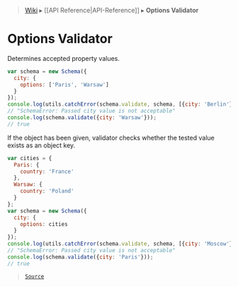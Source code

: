 > [Wiki](Home) ▸ [[API Reference|API-Reference]] ▸ **Options Validator**

# Options Validator

Determines accepted property values.
```javascript
var schema = new Schema({
  city: {
    options: ['Paris', 'Warsaw']
  }
});
console.log(utils.catchError(schema.validate, schema, [{city: 'Berlin'}])+'');
// "SchemaError: Passed city value is not acceptable"
console.log(schema.validate({city: 'Warsaw'}));
// true
```
If the object has been given, validator checks whether the tested value exists as an object key.
```javascript
var cities = {
  Paris: {
    country: 'France'
  },
  Warsaw: {
    country: 'Poland'
  }
};
var schema = new Schema({
  city: {
    options: cities
  }
});
console.log(utils.catchError(schema.validate, schema, [{city: 'Moscow'}])+'');
// "SchemaError: Passed city value is not acceptable"
console.log(schema.validate({city: 'Paris'}));
// true
```

> [`Source`](/Neft-io/neft/blob/11ce61113abf36cfee4cca0e72112ab5bff468a7/src/schema/validators/options.litcoffee#options-validator)

